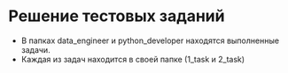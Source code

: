 #  Решение тестовых заданий
 - В папках data_engineer и python_developer находятся выполненные задачи.
 - Каждая из задач находится в своей папке (1_task и 2_task)
